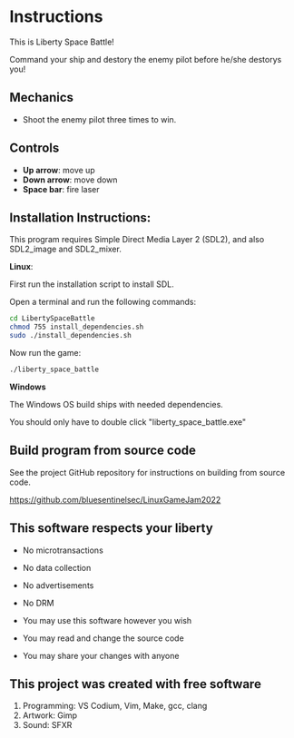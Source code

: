 # Instructions

This is Liberty Space Battle!

Command your ship and destory the enemy pilot
before he/she destorys you!


## Mechanics

- Shoot the enemy pilot three times to win.

## Controls

- **Up arrow**: move up
- **Down arrow**: move down
- **Space bar**: fire laser

## Installation Instructions:

This program requires Simple Direct Media Layer 2 (SDL2), and also SDL2_image and SDL2_mixer.

**Linux**:

First run the installation script to install SDL.

Open a terminal and run the following commands:

```bash
cd LibertySpaceBattle
chmod 755 install_dependencies.sh
sudo ./install_dependencies.sh
```

Now run the game:

```bash
./liberty_space_battle
```

**Windows**

The Windows OS build ships with needed dependencies.

You should only have to double click "liberty_space_battle.exe"


## Build program from source code

See the project GitHub repository for instructions on building from source code.

https://github.com/bluesentinelsec/LinuxGameJam2022

## This software respects your liberty

- No microtransactions
- No data collection
- No advertisements
- No DRM

- You may use this software however you wish
- You may read and change the source code
- You may share your changes with anyone


## This project was created with free software

1. Programming: VS Codium, Vim, Make, gcc, clang
2. Artwork: Gimp
3. Sound: SFXR